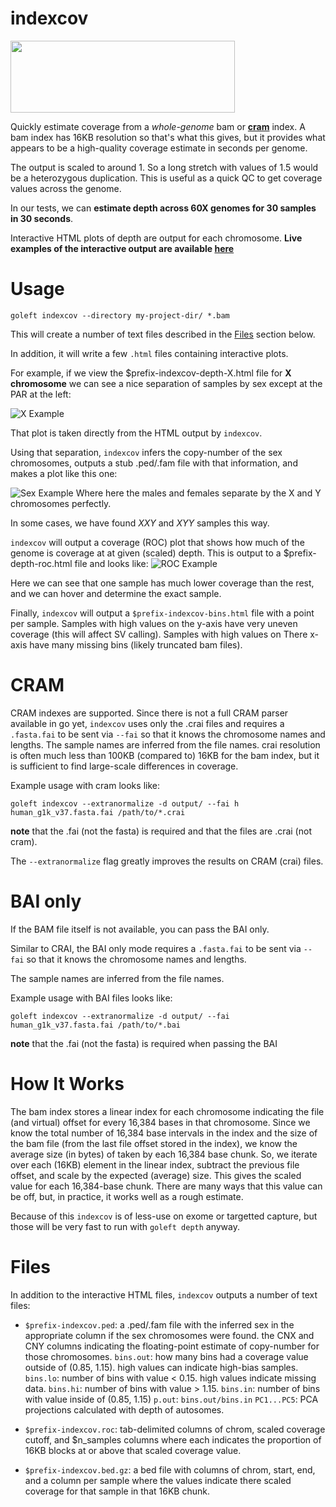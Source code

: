 indexcov
========

<img src="https://user-images.githubusercontent.com/1739/29233991-66509a72-7eb1-11e7-903e-6c1ac57f45a0.png" style="width:359px;height:115">

Quickly estimate coverage from a *whole-genome* bam or [**cram**](#CRAM) index. 
A bam index has 16KB resolution so that's what this gives, but it provides what appears to be a high-quality 
coverage estimate in seconds per genome.

The output is scaled to around 1. So a long stretch with values of 1.5 would be a heterozygous duplication.
This is useful as a quick QC to get coverage values across the genome.

In our tests, we can **estimate depth across 60X genomes for 30 samples in 30 seconds**.

Interactive HTML plots of depth are output for each chromosome. **Live examples of the interactive output are available [here](http://indexcov.s3-website-us-east-1.amazonaws.com/)**

Usage
=====

```
goleft indexcov --directory my-project-dir/ *.bam
```

This will create a number of text files described in the [Files](#Files) section below.

In addition, it will write a few `.html` files containing interactive plots.

For example, if we view the $prefix-indexcov-depth-X.html file for **X chromosome** we can see a
nice separation of samples by sex except at the PAR at the left:

![X Example](https://cloud.githubusercontent.com/assets/1739/21597648/074f06ca-d10b-11e6-8732-e9a2e8d1ecb5.png "x example")

That plot is taken directly from the HTML output by `indexcov`.

Using that separation, `indexcov` infers the copy-number of the sex chromosomes, outputs a stub .ped/.fam file with that
information, and makes a plot like this one:

![Sex Example](https://cloud.githubusercontent.com/assets/1739/21627994/2973d464-d1d9-11e6-9962-5d3ac0f80329.png "sex example")
Where here the males and females separate by the X and Y chromosomes perfectly.

In some cases, we have found *XXY* and *XYY* samples this way.


`indexcov` will output a coverage (ROC) plot that shows how much of the genome is coverage at at given (scaled) depth.
This is output to a $prefix-depth-roc.html file and looks like:
![ROC Example](https://cloud.githubusercontent.com/assets/1739/21599983/b27fa4d8-d132-11e6-95b9-e9fa8ae64412.png "ROC example")

Here we can see that one sample has much lower coverage than the rest, and we can hover and determine the exact sample.


Finally, `indexcov` will output a `$prefix-indexcov-bins.html` file with a point per sample. Samples with high
values on the y-axis have very uneven coverage (this will affect SV calling). Samples with high values on There
x-axis have many missing bins (likely truncated bam files).

<a name="CRAM"></a> CRAM
========================

CRAM indexes are supported. Since there is not a full CRAM parser available in go yet, `indexcov` uses only
the .crai files and requires a `.fasta.fai` to be sent via `--fai` so that it knows the chromosome names and
lengths. The sample names are inferred from the file names. crai resolution is often much less than 100KB (compared to)
16KB for the bam index, but it is sufficient to find large-scale differences in coverage.

Example usage with cram looks like:

```
goleft indexcov --extranormalize -d output/ --fai h human_g1k_v37.fasta.fai /path/to/*.crai
```

**note** that the .fai (not the fasta) is required and that the files are .crai (not cram).

The `--extranormalize` flag greatly improves the results on CRAM (crai) files.

# <a name="BAI only"></a> BAI only

If the BAM file itself is not available, you can pass the BAI only. 

Similar to CRAI, the BAI only mode requires a `.fasta.fai` to be
sent via `--fai` so that it knows the chromosome names and lengths. 

The sample names are inferred from the file names.

Example usage with BAI files looks like:

```
goleft indexcov --extranormalize -d output/ --fai human_g1k_v37.fasta.fai /path/to/*.bai
```

**note** that the .fai (not the fasta) is required when passing the BAI


How It Works
============

The bam index stores a linear index for each chromosome indicating the file (and virtual) offset for every 16,384 bases in
that chromosome. Since we know the total number of 16,384 base intervals in the index and the size of the bam file (from the
last file offset stored in the index), we know the average size (in bytes) of taken by each 16,384 base chunk. So, we iterate
over each (16KB) element in the linear index, subtract the previous file offset, and scale by the expected (average) size. This
gives the scaled value for each 16,384-base chunk. There are many ways that this value can be off, but, in practice, it works
well as a rough estimate.

Because of this `indexcov` is of less-use on exome or targetted capture, but those will
be very fast to run with `goleft depth` anyway.

<a name="Files"></a> Files
==========================

In addition to the  interactive HTML files, `indexcov` outputs a number of text files:

+ `$prefix-indexcov.ped`: a .ped/.fam file with the inferred sex in the appropriate column if the sex chromosomes were found.
                          the CNX and CNY columns indicating the floating-point estimate of copy-number for those chromosomes.
                          `bins.out`: how many bins had a coverage value outside of (0.85, 1.15). high values can indicate high-bias samples.
                          `bins.lo`: number of bins with value < 0.15. high values indicate missing data.
                          `bins.hi`: number of bins with value > 1.15. 
                          `bins.in`: number of bins with value inside of (0.85, 1.15)
                          `p.out`: `bins.out/bins.in`
                          `PC1...PC5`: PCA projections calculated with depth of autosomes.

+ `$prefix-indexcov.roc`: tab-delimited columns of chrom, scaled coverage cutoff, and $n_samples columns where each indicates the
                          proportion of 16KB blocks at or above that scaled coverage value.
+ `$prefix-indexcov.bed.gz`: a bed file with columns of chrom, start, end, and a column per sample where the values indicate there
                             scaled coverage for that sample in that 16KB chunk.
